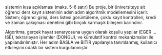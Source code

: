 

sistemin kısa açıklaması (maks. 5-6 satır)
Bu proje, bir üniversiteye ait öğrenci ders kayıt sisteminin adım adım algoritmik modellemesini içerir. Sistem; öğrenci girişi, ders listesi görüntüleme, çoklu kayıt kontrolleri, kredi ve zaman çakışması denetimi gibi birçok karmaşık bileşeni barındırır.

Algoritma, gerçek hayat senaryosuna uygun olarak koşullu yapılar (EGER ... ISE), tekrarlayan işlemler (DONGU), ve kümülatif kontrol mekanizmaları ile yapılandırılmıştır. Her adım BASLA ve BITIR yapılarıyla tanımlanmış, kullanıcı etkileşimi odaklı bir sistem kurgulanmıştır
